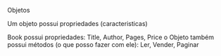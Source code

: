Objetos

Um objeto possui propriedades (caracteristicas)

Book possui propriedades: Title, Author, Pages, Price
o Objeto também possui métodos (o que posso fazer com ele): Ler, Vender, Paginar